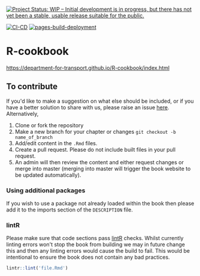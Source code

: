[![Project Status: WIP – Initial development is in progress, but there has not yet been a stable, usable release suitable for the public.](https://www.repostatus.org/badges/latest/wip.svg)](https://www.repostatus.org/#wip)
  <!-- badges: start -->
  [![CI-CD](https://github.com/department-for-transport/R-cookbook/actions/workflows/CI-CD.yaml/badge.svg)](https://github.com/department-for-transport/R-cookbook/actions/workflows/deploy-bookdown.yaml)
    [![pages-build-deployment](https://github.com/department-for-transport/R-cookbook/actions/workflows/pages-build-deployment.yaml/badge.svg)](https://github.com/department-for-transport/R-cookbook/actions/workflows/pages-build-deployment)
  <!-- badges: end -->

# R-cookbook
https://department-for-transport.github.io/R-cookbook/index.html

## To contribute

If you'd like to make a suggestion on what else should be included, or if you have a better solution to share with us, please raise an issue [here](https://github.com/departmentfortransport/R-cookbook/issues). Alternatively, 

1. Clone or fork the repository
2. Make a new branch for your chapter or changes `git checkout -b name_of_branch`
3. Add/edit content in the `.Rmd` files. 
4. Create a pull request. Please do not include built files in your pull request.
5. An admin will then review the content and either request changes or merge into master (merging into master will trigger the book website to be updated automatically).  

### Using additional packages

If you wish to use a package not already loaded within the book then please add it to the imports section of the `DESCRIPTION` file.

### **lintR**

Please make sure that code sections pass [lintR](https://github.com/jimhester/lintr) checks.  Whilst currently linting errors won't stop the book from building we may in future change this and then any linting errors would cause the build to fail. This would be intentional to ensure the book does not contain any bad practices.

```R
lintr::lint('file.Rmd')
```

